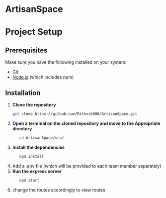 # ArtisanSpace
# Project Setup

## Prerequisites
Make sure you have the following installed on your system:
- [Git](https://git-scm.com/)
- [Node.js](https://nodejs.org/) (which includes npm)

## Installation

1. **Clone the repository**
   ```sh
   git clone https://github.com/Rithvik086/ArtisanSpace.git
2. **Open a terminal on the cloned repository and move to the Appropriate directory**
   ```sh
      cd ArtisanSpace/src/
3. **Install the dependencies**
   ```sh
      npm install
4. Add a .env file (which will be provided to each team member separately)
5. **Run the express server**
   ```sh
      npm start
6.  change the routes accordingly to view routes 
      
